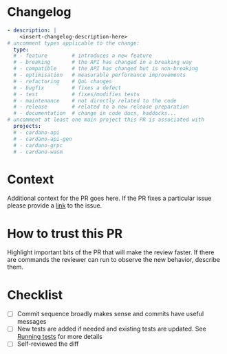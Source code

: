 # Changelog

```yaml
- description: |
    <insert-changelog-description-here>
# uncomment types applicable to the change:
  type:
  # - feature        # introduces a new feature
  # - breaking       # the API has changed in a breaking way
  # - compatible     # the API has changed but is non-breaking
  # - optimisation   # measurable performance improvements
  # - refactoring    # QoL changes
  # - bugfix         # fixes a defect
  # - test           # fixes/modifies tests
  # - maintenance    # not directly related to the code
  # - release        # related to a new release preparation
  # - documentation  # change in code docs, haddocks...
# uncomment at least one main project this PR is associated with
  projects:
  # - cardano-api
  # - cardano-api-gen
  # - cardano-grpc
  # - cardano-wasm
```

# Context

Additional context for the PR goes here. If the PR fixes a particular issue please provide a [link](https://docs.github.com/en/issues/tracking-your-work-with-issues/linking-a-pull-request-to-an-issue#linking-a-pull-request-to-an-issue-using-a-keyword=) to the issue.

# How to trust this PR

Highlight important bits of the PR that will make the review faster. If there are commands the reviewer can run to observe the new behavior, describe them.

# Checklist

- [ ] Commit sequence broadly makes sense and commits have useful messages
- [ ] New tests are added if needed and existing tests are updated. See [Running tests](https://github.com/input-output-hk/cardano-node-wiki/wiki/Running-tests) for more details
- [ ] Self-reviewed the diff

<!--
### Note on CI ###
If your PR is from a fork, the necessary CI jobs won't trigger automatically for security reasons.
You will need to get someone with write privileges. Please contact IOG node developers to do this
for you.
-->
